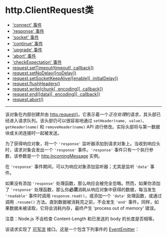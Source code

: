# http.ClientRequest类

* ['connect' 事件](#connect-事件)
* ['response' 事件](#response-事件)
* ['socket' 事件](#socket-事件)
* ['continue' 事件](#continue-事件)
* ['upgrade' 事件](#upgrade-事件)
* ['abort' 事件](#abort-事件)
* ['checkExpectation' 事件](#checkexpectation-事件)
* [request.setTimeout(timeout[, callback])](#requestsettimeouttimeout-callback)
* [request.setNoDelay([noDelay])](#requestsetnodelaynodelay)
* [request.setSocketKeepAlive([enable][, initialDelay])](#requestsetsocketkeepaliveenable-initialdelay)
* [request.flushHeaders()](#requestflushheaders)
* [request.write(chunk[, encoding][, callback])](#requestwritechunk-encoding-callback)
* [request.end([data][, encoding][, callback])](#requestenddata-encoding-callback)
* [request.abort()](#requestabort)

--------------------------------------------------


该对象在内部创建并由 [http.request()](./http.md#httprequestoptions-callback)。它表示着一个*正在处理*的请求，其头部已经进入请求队列。该头部仍可以很容易地通过 `setHeader(name, value)`、`getHeader(name)` 和 `removeHeader(name)` API 进行修改。实际头部将与第一数据块或关闭连接时一起被发送。

为了获得响应对象，将一个 `'response'` 监听器添加到请求对象上。当收到响应头时，请求对象会发出一个 `'response'` 事件。`'response'` 事件只有一个执行参数，该参数是一个 [http.IncomingMessage](./class_http_IncomingMessage.md#) 实例。

在 `'response'` 事件期间，可以为响应对象添加监听器；尤其是监听 `'data'` 事件。

如果没有添加 `'response'` 处理函数，那么响应会被完全忽略。然而，如果你添加了 `'response'` 处理函数，那么你**必须**消耗从响应对象中获得的数据，每当发生 `'readable'` 事件时调用 `response.read()`，或添加一个 `'data'` 处理函数，或通过调用 `.resume()` 方法。直到数据被消耗完之前，不会发生 `'end'` 事件。同样，如果数据未被读取，它将会消耗内存，最终产生 'process out of memory' 错误。

注意：Node.js 不会检查 Content-Length 和已发送的 body 的长度是否相等。

该请求实现了 [可写流](../stream/api_for_stream_implementors.md#class_Writable) 接口。这是一个包含下列事件的 [EventEmitter](../events/class_EventEmitter.md#)：


